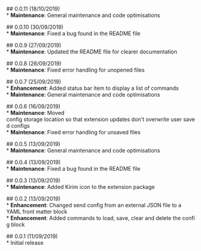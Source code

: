 ## 0.0.11 (18/10/2019)  
* __Maintenance__: General maintenance and code optimisations

## 0.0.10 (30/09/2019)  
* __Maintenance__: Fixed a bug found in the README file

## 0.0.9 (27/09/2019)  
* __Maintenance__: Updated the README file for clearer documentation

## 0.0.8 (26/09/2019)  
* __Maintenance__: Fixed error handling for unopened files

## 0.0.7 (25/09/2019)  
* __Enhancement__: Added status bar item to display a list of commands  
* __Maintenance__: General maintenance and code optimisations

## 0.0.6 (16/09/2019)  
* __Maintenance__: Moved config storage location so that extension updates don't overwrite user saved configs  
* __Maintenance__: Fixed error handling for unsaved files

## 0.0.5 (13/09/2019)  
* __Maintenance__: General maintenance and code optimisations

## 0.0.4 (13/09/2019)  
* __Maintenance__: Fixed a bug found in the README file

## 0.0.3 (13/09/2019)  
* __Maintenance__: Added Kirim icon to the extension package

## 0.0.2 (13/09/2019)  
* __Enhancement__: Changed send config from an external JSON file to a YAML front matter block  
* __Enhancement__: Added commands to load, save, clear and delete the config block

## 0.0.1 (11/09/2019)  
* Initial release
